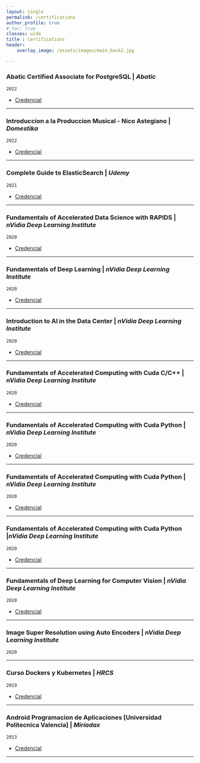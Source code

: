 ```yaml
---
layout: single
permalink: /certifications
author_profile: true
# toc: true
classes: wide
title : Certifications
header:
    overlay_image: /assets/images/main_back2.jpg

---
```



###  __Abatic Certified Associate for PostgreSQL__ | _Abatic_
`2022`

- [Credencial](https://www.credly.com/badges/616df56b-985b-41f3-a4d9-ad833834c149)

-----------------------------------------------

###  __Introduccion a la Produccion Musical - Nico Astegiano__ | _Domestika_
`2022`

- [Credencial](https://www.domestika.org/es/certificates/426c5b4da638bb843a8886c982d7cae4.pdf)

-----------------------------------------------

### __Complete Guide to ElasticSearch__ | _Udemy_
`2021`

- [Credencial](https://www.udemy.com/certificate/UC-9e1abfc6-8666-4de1-9337-a65385937c41/)

-----------------------------------------------

###  __Fundamentals of Accelerated Data Science with RAPIDS__ | _nVidia Deep Learning Institute_
`2020`

- [Credencial](https://courses.nvidia.com/certificates/84da8064518d4100b991a02daecfd0a1)

-----------------------------------------------

###  __Fundamentals of Deep Learning__ | _nVidia Deep Learning Institute_
`2020`

- [Credencial](https://courses.nvidia.com/certificates/4e8fb6ab86e243d39af70050e97997ee)

-----------------------------------------------

###  __Introduction to AI in the Data Center__ | _nVidia Deep Learning Institute_
`2020`

- [Credencial](https://www.youracclaim.com/badges/2c0b8e01-1b71-43e6-8017-bf93b8e38217/linked_in_profile)

-----------------------------------------------

###  __Fundamentals of Accelerated Computing with Cuda C/C++__ | _nVidia Deep Learning Institute_
`2020`

- [Credencial](https://courses.nvidia.com/certificates/3f05442bd3f64e66822687e090e35ec7)

-----------------------------------------------

###  __Fundamentals of Accelerated Computing with Cuda Python__ | _nVidia Deep Learning Institute_
`2020`

- [Credencial](https://courses.nvidia.com/certificates/13369ad844694907a10bdb0e9d2ff6f5)

-----------------------------------------------

### __Fundamentals of Accelerated Computing with Cuda Python__ | _nVidia Deep Learning Institute_
`2020`

- [Credencial](https://courses.nvidia.com/certificates/13369ad844694907a10bdb0e9d2ff6f5)

-----------------------------------------------

### __Fundamentals of Accelerated Computing with Cuda Python__ |_nVidia Deep Learning Institute_
`2020`

- [Credencial](https://courses.nvidia.com/certificates/13369ad844694907a10bdb0e9d2ff6f5)

-----------------------------------------------

### __Fundamentals of Deep Learning for Computer Vision__ | _nVidia Deep Learning Institute_
`2020`

- [Credencial](https://courses.nvidia.com/certificates/e7981bce4ea846139883a1a3f9a2dc8c)

-----------------------------------------------

### __Image Super Resolution using Auto Encoders__ | _nVidia Deep Learning Institute_
`2020`


-----------------------------------------------

### __Curso Dockers y Kubernetes__ | _HRCS_
`2019`

- [Credencial](https://drive.google.com/file/d/1sc6KwtxOCI5bCXPSTxxW7qgx8kt7A3-m/view)

-----------------------------------------------

### __Android Programacion de Aplicaciones [Universidad Politecnica Valencia]__ | _Miríadax_
`2013`

- [Credencial](https://miriadax.net/files/10132/badge/c41640d6-2ad7-4c64-8c67-4678f7d38149.pdf)

-----------------------------------------------

